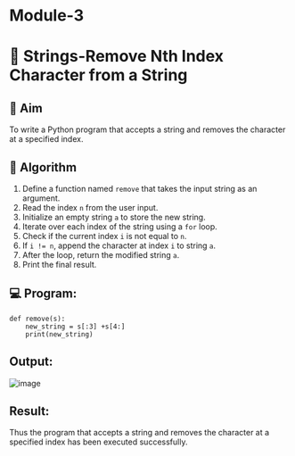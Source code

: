 # Module-3
# 🧹 Strings-Remove Nth Index Character from a String

## 🎯 Aim
To write a Python program that accepts a string and removes the character at a specified index.

## 🧠 Algorithm
1. Define a function named `remove` that takes the input string as an argument.
2. Read the index `n` from the user input.
3. Initialize an empty string `a` to store the new string.
4. Iterate over each index of the string using a `for` loop.
5. Check if the current index `i` is not equal to `n`.
6. If `i != n`, append the character at index `i` to string `a`.
7. After the loop, return the modified string `a`.
8. Print the final result.

## 💻 Program:

```
def remove(s):
    new_string = s[:3] +s[4:]
    print(new_string)

```

## Output:

![image](https://github.com/user-attachments/assets/c15fa1fb-58c2-4110-a930-ef22220c3e5e)


## Result:
Thus the program that accepts a string and removes the character at a specified index has been executed successfully.


